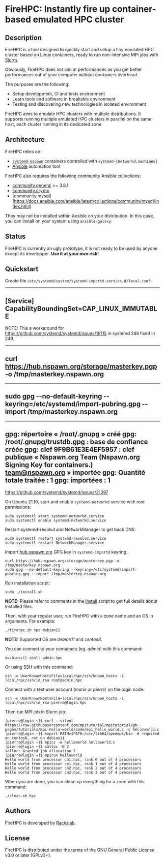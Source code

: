 # FireHPC: Instantly fire up container-based emulated HPC cluster

## Description

FireHPC is a tool designed to quickly start and setup a tiny emulated HPC
cluster based on Linux containers, ready to run non-intensive MPI jobs with
[Slurm](https://slurm.schedmd.com/overview.html).

Obviously, FireHPC does not aim at performances as you get better performances
out of your computer without containers overhead.

The purposes are the following:

- Setup development, CI and tests environment
- Learn tools and software in breakable environment
- Testing and discovering new technologies in isolated environment

FireHPC aims to emulate HPC clusters with multiple distributions. It supports
running multiple emulated HPC clusters in parallel on the same host, each
cluster running in its dedicated zone.

## Architecture

FireHPC relies on:

- [`systemd-nspawn`](https://www.freedesktop.org/software/systemd/man/systemd-nspawn.html) containers controlled with `systemd-{networkd,machined}`
- [Ansible](https://docs.ansible.com/ansible/latest/index.html) automation tool

FireHPC also requires the following community Ansible collections:

- [community.general](https://docs.ansible.com/ansible/latest/collections/community/general/index.html) >= 3.8.1
- [community.crypto](https://docs.ansible.com/ansible/latest/collections/community/crypto/index.html)
- [community.mysql] (https://docs.ansible.com/ansible/latest/collections/community/mysql/index.html)

They may not be installed within Ansible on your distribution. In this case,
you can install on your system using `ansible-galaxy`.

## Status

FireHPC is currently an ugly prototype, it is not ready to be used by anyone
except its developper. **Use it at your own risk!**

## Quickstart

Create file `/etc/systemd/system/systemd-importd.service.d/local.conf`:

----
[Service]
CapabilityBoundingSet=CAP_LINUX_IMMUTABLE
----

NOTE: This a workaround for https://github.com/systemd/systemd/issues/19115 in systemd 248 fixed in 249.

----
curl https://hub.nspawn.org/storage/masterkey.pgp -o /tmp/masterkey.nspawn.org
----

----
sudo gpg --no-default-keyring --keyring=/etc/systemd/import-pubring.gpg --import /tmp/masterkey.nspawn.org
----

----
gpg: répertoire « /root/.gnupg » créé
gpg: /root/.gnupg/trustdb.gpg : base de confiance créée
gpg: clef 9F9B61E3E4EF5957 : clef publique « Nspawn.org Team (Nspawn.org Signing Key for containers.) <team@nspawn.org> » importée
gpg: Quantité totale traitée : 1
gpg:               importées : 1
----

https://github.com/systemd/systemd/issues/21397

On Ubuntu 21.10, start and enable `systemd-networkd` service with _root_
permissions:

```
sudo systemctl start systemd-networkd.service
sudo systemctl enable systemd-networkd.service
```

Restart systemd-resolvd and NetworkManager to get back DNS:

```
sudo systemctl restart systemd-resolvd.service
sudo systemctl restart NetworkManager.service
```

Import [hub.nspawn.org](https://hub.nspawn.org) GPG key in `systemd-importd`
keyring:

```
curl https://hub.nspawn.org/storage/masterkey.pgp -o /tmp/masterkey.nspawn.org
sudo gpg --no-default-keyring --keyring=/etc/systemd/import-pubring.gpg --import /tmp/masterkey.nspawn.org
```

Run installation script:

```
sudo ./install.sh
```

**NOTE:** Please refer to comments in the [install](install.sh) script to get
full details about installed files.


Then, with your regular user, run FireHPC with a zone name and an OS in
arguments. For example:

```
./firehpc.sh hpc debian11
```

**NOTE:** Supported OS are _debian11_ and _centos8_.

You can connect to your containers (eg. _admin_) with this command:

```
machinectl shell admin.hpc
```

Or using SSH with this command:

```
ssh -o UserKnownHostsFile=local/hpc/ssh/known_hosts -i local/hpc/ssh/id_rsa root@admin.hpc
```

Connect with a test user account (_marie_ or _pierre_) on the login node:

```
ssh -o UserKnownHostsFile=local/hpc/ssh/known_hosts -i local/hpc/ssh/id_rsa pierre@login.hpc
```

Then run MPI job in Slurm job:

```
[pierre@login ~]$ curl --silent https://raw.githubusercontent.com/mpitutorial/mpitutorial/gh-pages/tutorials/mpi-hello-world/code/mpi_hello_world.c -o helloworld.c
[pierre@login ~]$ export PATH=$PATH:/usr/lib64/openmpi/bin  # required on centos8, not on debian11
[pierre@login ~]$ mpicc -o helloworld helloworld.c
[pierre@login ~]$ salloc -N 2
salloc: Granted job allocation 2
[pierre@login ~]$ mpirun helloworld
Hello world from processor cn1.hpc, rank 0 out of 4 processors
Hello world from processor cn1.hpc, rank 1 out of 4 processors
Hello world from processor cn2.hpc, rank 2 out of 4 processors
Hello world from processor cn2.hpc, rank 3 out of 4 processors
```

When you are done, you can clean up everything for a zone with this command:

```
./clean.sh hpc
```

## Authors

FireHPC is developed by [Rackslab](https://rackslab.io).

## License

FireHPC is distributed under the terms of the GNU General Public License v3.0 or
later (GPLv3+).
